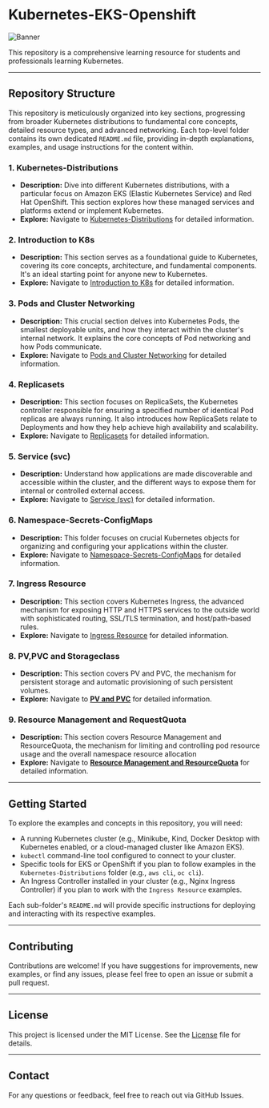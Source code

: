 # Kubernetes-EKS-Openshift
<img src="https://github.com/bhuvan-raj/Kubernetes-Openshift-Zero-to-Hero/blob/main/assets/k8s.jpg" alt="Banner" />

This repository is a comprehensive learning resource for students and professionals learning Kubernetes.

---

## Repository Structure

This repository is meticulously organized into key sections, progressing from broader Kubernetes distributions to fundamental core concepts, detailed resource types, and advanced networking. Each top-level folder contains its own dedicated `README.md` file, providing in-depth explanations, examples, and usage instructions for the content within.

### 1. Kubernetes-Distributions
* **Description:** Dive into different Kubernetes distributions, with a particular focus on Amazon EKS (Elastic Kubernetes Service) and Red Hat OpenShift. This section explores how these managed services and platforms extend or implement Kubernetes.
* **Explore:** Navigate to [Kubernetes-Distributions](./Kubernetes-Distributions/) for detailed information.

### 2. Introduction to K8s
* **Description:** This section serves as a foundational guide to Kubernetes, covering its core concepts, architecture, and fundamental components. It's an ideal starting point for anyone new to Kubernetes.
* **Explore:** Navigate to [Introduction to K8s](./Introduction%20to%20K8s/) for detailed information.

### 3. Pods and Cluster Networking
* **Description:** This crucial section delves into Kubernetes Pods, the smallest deployable units, and how they interact within the cluster's internal network. It explains the core concepts of Pod networking and how Pods communicate.
* **Explore:** Navigate to [Pods and Cluster Networking](./Pods%20and%20Cluster%20Networking/) for detailed information.

### 4. Replicasets
* **Description:** This section focuses on ReplicaSets, the Kubernetes controller responsible for ensuring a specified number of identical Pod replicas are always running. It also introduces how ReplicaSets relate to Deployments and how they help achieve high availability and scalability.
* **Explore:** Navigate to [Replicasets](./Replicasets/)  for detailed information.

### 5. Service (svc)
* **Description:** Understand how applications are made discoverable and accessible within the cluster, and the different ways to expose them for internal or controlled external access.
* **Explore:** Navigate to [Service (svc)](./Service%20(svc)/) for detailed information.

### 6. Namespace-Secrets-ConfigMaps
* **Description:** This folder focuses on crucial Kubernetes objects for organizing and configuring your applications within the cluster.
* **Explore:** Navigate to [Namespace-Secrets-ConfigMaps](./Namespace-Secrets-ConfigMaps/) for detailed information.

### 7. Ingress Resource
* **Description:** This section covers Kubernetes Ingress, the advanced mechanism for exposing HTTP and HTTPS services to the outside world with sophisticated routing, SSL/TLS termination, and host/path-based rules.
* **Explore:** Navigate to [Ingress Resource](./Ingress%20Resource/) for detailed information.

### 8. PV,PVC and Storageclass
* **Description:** This section covers PV and PVC, the mechanism for persistent storage and automatic provisioning of such persistent volumes.
* **Explore:** Navigate to [**PV and PVC**](./Persistant%20Volume%20and%20PVC/) for detailed information.

### 9. Resource Management and RequestQuota
* **Description:** This section covers Resource Management and ResourceQuota, the mechanism for limiting and controlling pod resource usage and the overall namespace resource allocation
* **Explore:** Navigate to [**Resource Management and ResourceQuota**](./Resource%20Management%20and%20Resource%20Quota/) for detailed information.


---

## Getting Started

To explore the examples and concepts in this repository, you will need:

* A running Kubernetes cluster (e.g., Minikube, Kind, Docker Desktop with Kubernetes enabled, or a cloud-managed cluster like Amazon EKS).
* `kubectl` command-line tool configured to connect to your cluster.
* Specific tools for EKS or OpenShift if you plan to follow examples in the `Kubernetes-Distributions` folder (e.g., `aws cli`, `oc cli`).
* An Ingress Controller installed in your cluster (e.g., Nginx Ingress Controller) if you plan to work with the `Ingress Resource` examples.

Each sub-folder's `README.md` will provide specific instructions for deploying and interacting with its respective examples.

---

## Contributing

Contributions are welcome! If you have suggestions for improvements, new examples, or find any issues, please feel free to open an issue or submit a pull request.

---

## License

This project is licensed under the MIT License. See the [License](./LICENSE) file for details.

---

## Contact

For any questions or feedback, feel free to reach out via GitHub Issues.
